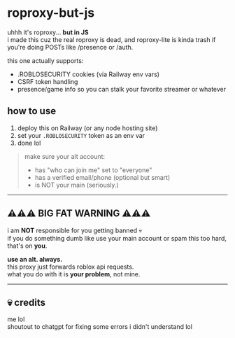 # roproxy-but-js

uhhh it's roproxy... **but in JS**  
i made this cuz the real roproxy is dead, and roproxy-lite is kinda trash if you're doing POSTs like /presence or /auth.

this one actually supports:
- .ROBLOSECURITY cookies (via Railway env vars)
- CSRF token handling
- presence/game info so you can stalk your favorite streamer or whatever

## how to use
1. deploy this on Railway (or any node hosting site)
2. set your `.ROBLOSECURITY` token as an env var
3. done lol

> make sure your alt account:
> - has "who can join me" set to "everyone"
> - has a verified email/phone (optional but smart)
> - is NOT your main (seriously.)

---

## ⚠️⚠️⚠️ BIG FAT WARNING ⚠️⚠️⚠️

i am **NOT** responsible for you getting banned 💀  
if you do something dumb like use your main account or spam this too hard, that's on **you**.

**use an alt. always.**  
this proxy just forwards roblox api requests.  
what you do with it is **your problem**, not mine.

---

## 💀 credits
me lol  
shoutout to chatgpt for fixing some errors i didn't understand lol
